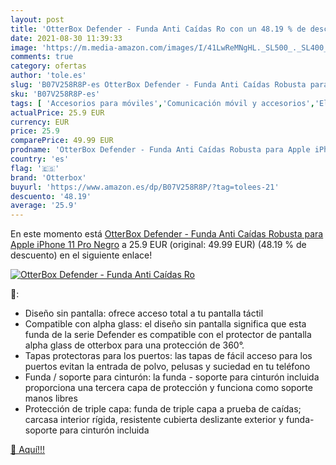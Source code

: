 ```yaml
---
layout: post
title: 'OtterBox Defender - Funda Anti Caídas Ro con un 48.19 % de descuento'
date: 2021-08-30 11:39:33
image: 'https://m.media-amazon.com/images/I/41LwReMNgHL._SL500_._SL400_.jpg'
comments: true
category: ofertas
author: 'tole.es'
slug: 'B07V258R8P-es OtterBox Defender - Funda Anti Caídas Robusta para Apple...'
sku: 'B07V258R8P-es'
tags: [ 'Accesorios para móviles','Comunicación móvil y accesorios','Electrónica','Fundas y carcasas para teléfonos móviles','apple','iphone','otterbox', ]
actualPrice: 25.9 EUR
currency: EUR
price: 25.9
comparePrice: 49.99 EUR
prodname: 'OtterBox Defender - Funda Anti Caídas Robusta para Apple iPhone 11 Pro Negro'
country: 'es'
flag: '🇪🇸'
brand: 'Otterbox'
buyurl: 'https://www.amazon.es/dp/B07V258R8P/?tag=tolees-21'
descuento: '48.19'
average: '25.9'
---
```


En este momento está [OtterBox Defender - Funda Anti Caídas Robusta para Apple iPhone 11 Pro Negro](https://www.amazon.es/dp/B07V258R8P/?tag=tolees-21) a 25.9 EUR (original: 49.99 EUR) (48.19 %  de descuento) en el siguiente enlace!

[![OtterBox Defender - Funda Anti Caídas Ro](https://m.media-amazon.com/images/I/41LwReMNgHL._SL500_._SL400_.jpg)](https://www.amazon.es/dp/B07V258R8P/?tag=tolees-21)

🔎:

- Diseño sin pantalla: ofrece acceso total a tu pantalla táctil
- Compatible con alpha glass: el diseño sin pantalla significa que esta funda de la serie Defender es compatible con el protector de pantalla alpha glass de otterbox para una protección de 360°.
- Tapas protectoras para los puertos: las tapas de fácil acceso para los puertos evitan la entrada de polvo, pelusas y suciedad en tu teléfono
- Funda / soporte para cinturón: la funda - soporte para cinturón incluida proporciona una tercera capa de protección y funciona como soporte manos libres
- Protección de triple capa: funda de triple capa a prueba de caídas; carcasa interior rígida, resistente cubierta deslizante exterior y funda-soporte para cinturón incluida

[🛒 Aquí!!!](https://www.amazon.es/dp/B07V258R8P/?tag=tolees-21)
